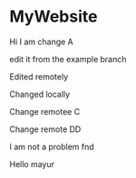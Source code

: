 # MyWebsite

Hi I am change A


edit it from the example branch


Edited remotely

Changed locally

Change remotee C

Change remote DD

I am not a problem fnd


Hello mayur